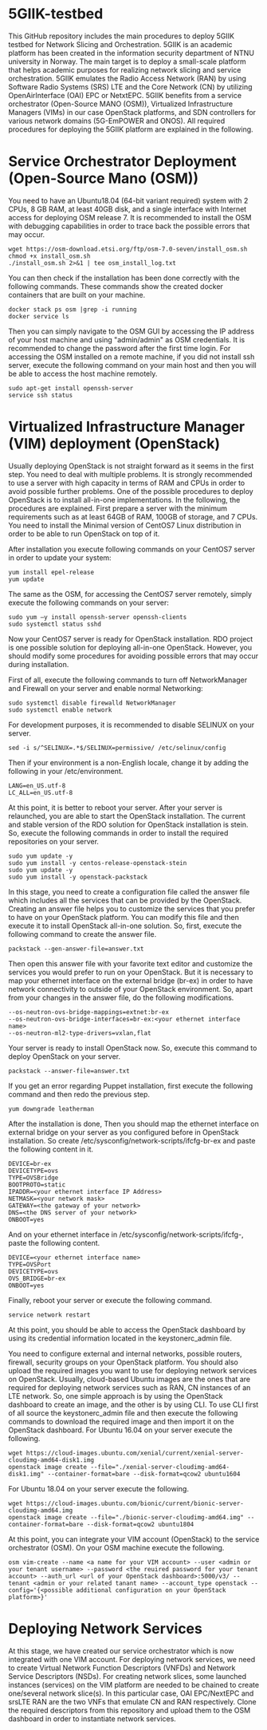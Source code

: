 # 5GIIK-testbed

This GitHub repository includes the main procedures to deploy 5GIIK testbed for Network Slicing and Orchestration.
5GIIK is an academic platform has been created in the information security department of NTNU university in Norway. The main target is to deploy a small-scale platform that helps academic purposes for realizing network slicing and service orchestration. 5GIIK emulates the Radio Access Network (RAN) by using Software Radio Systems (SRS) LTE and the Core Network (CN) by utilizing OpenAirInterface (OAI) EPC or NetxtEPC. 5GIIK benefits from a service orchestrator (Open-Source MANO (OSM)), Virtualized Infrastructure Managers (VIMs) in our case OpenStack platforms, and SDN controllers for various network domains (5G-EmPOWER and ONOS). All required procedures for deploying the 5GIIK platform are explained in the following.


# Service Orchestrator Deployment (Open-Source Mano (OSM))

You need to have an Ubuntu18.04 (64-bit variant required) system with 2 CPUs, 8 GB RAM, at least 40GB disk, and a single interface with Internet access for deploying OSM release 7. It is recommended to install the OSM with debugging capabilities in order to trace back the possible errors that may occur.

```
wget https://osm-download.etsi.org/ftp/osm-7.0-seven/install_osm.sh
chmod +x install_osm.sh
./install_osm.sh 2>&1 | tee osm_install_log.txt
```

You can then check if the installation has been done correctly with the following commands. These commands show the created docker containers that are built on your machine.

```
docker stack ps osm |grep -i running
docker service ls
```

Then you can simply navigate to the OSM GUI by accessing the IP address of your host machine and using "admin/admin" as OSM credentials. It is recommended to change the password after the first time login. For accessing the OSM installed on a remote machine, if you did not install ssh server, execute the following command on your main host and then you will be able to access the host machine remotely.

```
sudo apt-get install openssh-server
service ssh status
```

# Virtualized Infrastructure Manager (VIM) deployment (OpenStack)

Usually deploying OpenStack is not straight forward as it seems in the first step. You need to deal with multiple problems. It is strongly recommended to use a server with high capacity in terms of RAM and CPUs in order to avoid possible further problems. One of the possible procedures to deploy OpenStack is to install all-in-one implementations. In the following, the procedures are explained. First prepare a server with the minimum requirements such as at least 64GB of RAM, 100GB of storage, and 7 CPUs. You need to install the Minimal version of CentOS7 Linux distribution in order to be able to run OpenStack on top of it.

After installation you execute following commands on your CentOS7 server in order to update your system:

```
yum install epel-release
yum update
```

The same as the OSM, for accessing the CentOS7 server remotely, simply execute the following commands on your server:

```
sudo yum –y install openssh-server openssh-clients
sudo systemctl status sshd
```

Now your CentOS7 server is ready for OpenStack installation. RDO project is one possible solution for deploying all-in-one OpenStack. However, you should modify some procedures for avoiding possible errors that may occur during installation.

First of all, execute the following commands to turn off NetworkManager and Firewall on your server and enable normal Networking:

```
sudo systemctl disable firewalld NetworkManager
sudo systemctl enable network
```

For development purposes, it is recommended to disable SELINUX on your server.

```
sed -i s/^SELINUX=.*$/SELINUX=permissive/ /etc/selinux/config
```

Then if your environment is a non-English locale, change it by adding the following in your /etc/environment.

```
LANG=en_US.utf-8
LC_ALL=en_US.utf-8
```

At this point, it is better to reboot your server.
After your server is relaunched, you are able to start the OpenStack installation. The current and stable version of the RDO solution for OpenStack installation is stein. So, execute the following commands in order to install the required repositories on your server.

```
sudo yum update -y
sudo yum install -y centos-release-openstack-stein
sudo yum update -y
sudo yum install -y openstack-packstack
```

In this stage, you need to create a configuration file called the answer file which includes all the services that can be provided by the OpenStack. Creating an answer file helps you to customize the services that you prefer to have on your OpenStack platform. You can modify this file and then execute it to install OpenStack all-in-one solution. So, first, execute the following command to create the answer file.

```
packstack --gen-answer-file=answer.txt
```

Then open this answer file with your favorite text editor and customize the services you would prefer to run on your OpenStack. But it is necessary to map your ethernet interface on the external bridge (br-ex) in order to have network connectivity to outside of your OpenStack environment. So, apart from your changes in the answer file, do the following modifications.

```
--os-neutron-ovs-bridge-mappings=extnet:br-ex 
--os-neutron-ovs-bridge-interfaces=br-ex:<your ethernet interface name> 
--os-neutron-ml2-type-drivers=vxlan,flat
```

Your server is ready to install OpenStack now. So, execute this command to deploy OpenStack on your server.

```
packstack --answer-file=answer.txt
```

If you get an error regarding Puppet installation, first execute the following command and then redo the previous step.

```
yum downgrade leatherman
```

After the installation is done, Then you should map the ethernet interface on external bridge on your server as you configured before in OpenStack installation. So create /etc/sysconfig/network-scripts/ifcfg-br-ex and paste the following content in it.

```
DEVICE=br-ex
DEVICETYPE=ovs
TYPE=OVSBridge
BOOTPROTO=static
IPADDR=<your ethernet interface IP Address>
NETMASK=<your network mask>
GATEWAY=<the gateway of your network>
DNS=<the DNS server of your network>
ONBOOT=yes
```

And on your ethernet interface in /etc/sysconfig/network-scripts/ifcfg-<your ethernet interface name>, paste the following content.

```
DEVICE=<your ethernet interface name>
TYPE=OVSPort
DEVICETYPE=ovs
OVS_BRIDGE=br-ex
ONBOOT=yes
```

Finally, reboot your server or execute the following command.

```
service network restart
```

At this point, you should be able to access the OpenStack dashboard by using its credential information located in the keystonerc_admin file.

You need to configure external and internal networks, possible routers, firewall, security groups on your OpenStack platform. You should also upload the required images you want to use for deploying network services on OpenStack. Usually, cloud-based Ubuntu images are the ones that are required for deploying network services such as RAN, CN instances of an LTE network. So, one simple approach is by using the OpenStack dashboard to create an image, and the other is by using CLI. To use CLI first of all source the keystonerc_admin file and then execute the following commands to download the required image and then import it on the OpenStack dashboard.
For Ubuntu 16.04 on your server execute the following.

```
wget https://cloud-images.ubuntu.com/xenial/current/xenial-server-cloudimg-amd64-disk1.img
openstack image create --file="./xenial-server-cloudimg-amd64-disk1.img" --container-format=bare --disk-format=qcow2 ubuntu1604
```

For Ubuntu 18.04 on your server execute the following.

```
wget https://cloud-images.ubuntu.com/bionic/current/bionic-server-cloudimg-amd64.img
openstack image create --file="./bionic-server-cloudimg-amd64.img" --container-format=bare --disk-format=qcow2 ubuntu1804
```

At this point, you can integrate your VIM account (OpenStack) to the service orchestrator (OSM). On your OSM machine execute the following.

```
osm vim-create --name <a name for your VIM account> --user <admin or your tenant username> --password <the reuired password for your tenant account> --auth_url <url of your OpenStack dashboard>:5000/v3/ --tenant <admin or your related tanant name> --account_type openstack --config='{<possible additional configuration on your OpenStack platform>}'
```

# Deploying Network Services

At this stage, we have created our service orchestrator which is now integrated with one VIM account. For deploying network services, we need to create Virtual Network Function Descriptors (VNFDs) and Network Service Descriptors (NSDs). For creating network slices, some launched instances (services) on the VIM platform are needed to be chained to create one/several network slice(s). In this particular case, OAI EPC/NextEPC and srsLTE RAN are the two VNFs that emulate CN and RAN respectively. Clone the required descriptors from this repository and upload them to the OSM dashboard in order to instantiate network services.






















